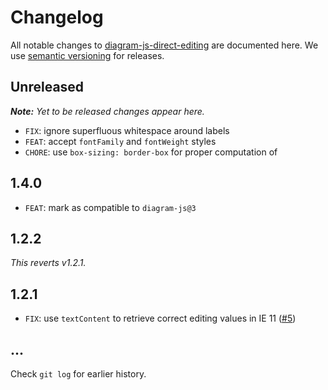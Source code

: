 # Changelog

All notable changes to [diagram-js-direct-editing](https://github.com/bpmn-io/diagram-js-direct-editing) are documented here. We use [semantic versioning](http://semver.org/) for releases.

## Unreleased

___Note:__ Yet to be released changes appear here._

* `FIX`: ignore superfluous whitespace around labels
* `FEAT`: accept `fontFamily` and `fontWeight` styles
* `CHORE`: use `box-sizing: border-box` for proper computation of

## 1.4.0

* `FEAT`: mark as compatible to `diagram-js@3`

## 1.2.2

_This reverts v1.2.1._

## 1.2.1

* `FIX`: use `textContent` to retrieve correct editing values in IE 11 ([#5](https://github.com/bpmn-io/diagram-js-direct-editing/issues/5))

## ...

Check `git log` for earlier history.